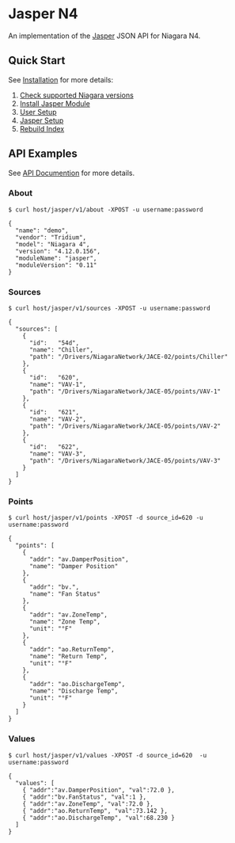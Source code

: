 # Jasper N4

[jasper]: https://github.com/novant-io/jasper

An implementation of the [Jasper][jasper] JSON API for Niagara N4.

## Quick Start

See [Installation](https://github.com/novant-io/jasper-n4/wiki/1.-Installation)
for more details:

  1. [Check supported Niagara versions](https://github.com/novant-io/jasper-n4/wiki/1.-Installation#supported-versions)
  2. [Install Jasper Module](https://github.com/novant-io/jasper-n4/wiki/1.-Installation#install-module)
  3. [User Setup](https://github.com/novant-io/jasper-n4/wiki/1.-Installation#user-setup)
  4. [Jasper Setup](https://github.com/novant-io/jasper-n4/wiki/1.-Installation#jasper-setup)
  5. [Rebuild Index](https://github.com/novant-io/jasper-n4/wiki/1.-Installation#rebuild-index)

## API Examples

See [API Documention](https://github.com/novant-io/jasper-n4/wiki/2.-API-Documention)
for more details.

### About

    $ curl host/jasper/v1/about -XPOST -u username:password

    {
      "name": "demo",
      "vendor": "Tridium",
      "model": "Niagara 4",
      "version": "4.12.0.156",
      "moduleName": "jasper",
      "moduleVersion": "0.11"
    }

### Sources

    $ curl host/jasper/v1/sources -XPOST -u username:password

    {
      "sources": [
        {
          "id":   "54d",
          "name": "Chiller",
          "path": "/Drivers/NiagaraNetwork/JACE-02/points/Chiller"
        },
        {
          "id":   "620",
          "name": "VAV-1",
          "path": "/Drivers/NiagaraNetwork/JACE-05/points/VAV-1"
        },
        {
          "id":   "621",
          "name": "VAV-2",
          "path": "/Drivers/NiagaraNetwork/JACE-05/points/VAV-2"
        },
        {
          "id":   "622",
          "name": "VAV-3",
          "path": "/Drivers/NiagaraNetwork/JACE-05/points/VAV-3"
        }
      ]
    }

### Points

    $ curl host/jasper/v1/points -XPOST -d source_id=620 -u username:password

    {
      "points": [
        {
          "addr": "av.DamperPosition",
          "name": "Damper Position"
        },
        {
          "addr": "bv.",
          "name": "Fan Status"
        },
        {
          "addr": "av.ZoneTemp",
          "name": "Zone Temp",
          "unit": "°F"
        },
        {
          "addr": "ao.ReturnTemp",
          "name": "Return Temp",
          "unit": "°F"
        },
        {
          "addr": "ao.DischargeTemp",
          "name": "Discharge Temp",
          "unit": "°F"
        }
      ]
    }

### Values

    $ curl host/jasper/v1/values -XPOST -d source_id=620  -u username:password

    {
      "values": [
        { "addr":"av.DamperPosition", "val":72.0 },
        { "addr":"bv.FanStatus", "val":1 },
        { "addr":"av.ZoneTemp", "val":72.0 },
        { "addr":"ao.ReturnTemp", "val":73.142 },
        { "addr":"ao.DischargeTemp", "val":68.230 }
      ]
    }
